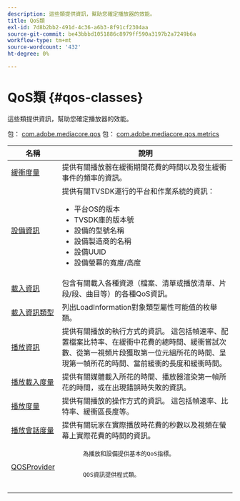 ```yaml
---
description: 這些類提供資訊，幫助您確定播放器的效能。
title: QoS類
exl-id: 7d8b2bb2-491d-4c36-a6b3-8f91cf2304aa
source-git-commit: be43bbbd1051886c8979ff590a3197b2a7249b6a
workflow-type: tm+mt
source-wordcount: '432'
ht-degree: 0%

---
```


# QoS類 {#qos-classes}

這些類提供資訊，幫助您確定播放器的效能。

包： [com.adobe.mediacore.qos](https://help.adobe.com/en_US/primetime/api/psdk/asdoc-dhls_1.4/com/adobe/mediacore/qos/package-detail.html)  包： [com.adobe.mediacore.qos.metrics](https://help.adobe.com/en_US/primetime/api/psdk/asdoc-dhls_1.4/com/adobe/mediacore/qos/metrics/package-detail.html)

<table frame="all" colsep="1" rowsep="1" id="table_2893EFF9755149159A4F94E781C76B6E"> 
 <thead> 
  <tr rowsep="1"> 
   <th colname="1" class="entry"> 名稱 </th> 
   <th colname="2" class="entry"> 說明 </th> 
  </tr> 
 </thead>
 <tbody> 
  <tr rowsep="1"> 
   <td colname="1"><span class="codeph"><a href="https://help.adobe.com/en_US/primetime/api/psdk/asdoc-dhls_1.4/com/adobe/mediacore/qos/metrics/BufferingMetrics.html" format="html" scope="external"> 緩衝度量</a></span> </td> 
   <td colname="2"> 提供有關播放器在緩衝期間花費的時間以及發生緩衝事件的頻率的資訊。 </td> 
  </tr> 
  <tr rowsep="1"> 
   <td colname="1"><span class="codeph"><a href="https://help.adobe.com/en_US/primetime/api/psdk/asdoc-dhls_1.4/com/adobe/mediacore/qos/DeviceInformation.html" format="html" scope="external"> 設備資訊</a></span> </td> 
   <td colname="2">提供有關TVSDK運行的平台和作業系統的資訊： 
    <ul id="ul_0DE69F3B38E84964AB98DCCD11E5E123"> 
     <li id="li_19B2D1889FCA4B0F8FCB0EE8F87353B2">平台OS的版本 </li> 
     <li id="li_CA35F4A48FD34555AC7D7832D5997AD4">TVSDK庫的版本號 </li> 
     <li id="li_30D38320C2A3440E92C0A477FFFBF9A0">設備的型號名稱 </li> 
     <li id="li_2D15164B987E405685B96A900EBF041D">設備製造商的名稱 </li> 
     <li id="li_B78485CB9580444DB9694404706BA191">設備UUID </li> 
     <li id="li_841EA77499B44F0692192F9DE1A798E4">設備螢幕的寬度/高度 </li> 
    </ul> </td> 
  </tr> 
  <tr rowsep="1"> 
   <td colname="1"><span class="codeph"><a href="https://help.adobe.com/en_US/primetime/api/psdk/asdoc-dhls_1.4/com/adobe/mediacore/qos/LoadInformation.html" format="html" scope="external"> 載入資訊</a></span> </td> 
   <td colname="2"> 包含有關載入各種資源（檔案、清單或播放清單、片段/段、曲目等）的各種QoS資訊。 </td> 
  </tr> 
  <tr rowsep="1"> 
   <td colname="1"><span class="codeph"><a href="https://help.adobe.com/en_US/primetime/api/psdk/asdoc-dhls_1.4/com/adobe/mediacore/qos/LoadInformationType.html" format="html" scope="external"> 載入資訊類型</a></span> </td> 
   <td colname="2"> 列出LoadInformation對象類型屬性可能值的枚舉類。 </td> 
  </tr> 
  <tr rowsep="1"> 
   <td colname="1"><span class="codeph"><a href="https://help.adobe.com/en_US/primetime/api/psdk/asdoc-dhls_1.4/com/adobe/mediacore/qos/PlaybackInformation.html" format="html" scope="external"> 播放資訊</a></span> </td> 
   <td colname="2"> 提供有關播放的執行方式的資訊。 這包括幀速率、配置檔案比特率、在緩衝中花費的總時間、緩衝嘗試次數、從第一視頻片段獲取第一位元組所花的時間、呈現第一幀所花的時間、當前緩衝的長度和緩衝時間。 </td> 
  </tr> 
  <tr rowsep="1"> 
   <td colname="1"><span class="codeph"><a href="https://help.adobe.com/en_US/primetime/api/psdk/asdoc-dhls_1.4/com/adobe/mediacore/qos/metrics/PlaybackLoadMetrics.html" format="html" scope="external"> 播放載入度量</a></span> </td> 
   <td colname="2"> 提供有關媒體載入所花的時間、播放器渲染第一幀所花的時間，或在出現錯誤時失敗的資訊。 </td> 
  </tr> 
  <tr rowsep="1"> 
   <td colname="1"><span class="codeph"><a href="https://help.adobe.com/en_US/primetime/api/psdk/asdoc-dhls_1.4/com/adobe/mediacore/qos/metrics/PlaybackMetrics.html" format="html" scope="external"> 播放度量</a></span> </td> 
   <td colname="2"> 提供有關播放的操作方式的資訊。 這包括幀速率、比特率、緩衝區長度等。 </td> 
  </tr> 
  <tr rowsep="1"> 
   <td colname="1"><span class="codeph"><a href="https://help.adobe.com/en_US/primetime/api/psdk/asdoc-dhls_1.4/com/adobe/mediacore/qos/metrics/PlaybackSessionMetrics.html" format="html" scope="external"> 播放會話度量</a></span> </td> 
   <td colname="2"> 提供有關玩家在實際播放時花費的秒數以及視頻在螢幕上實際花費的時間的資訊。 </td> 
  </tr> 
  <tr rowsep="1"> 
   <td colname="1"><span class="codeph"><a href="https://help.adobe.com/en_US/primetime/api/psdk/asdoc-dhls_1.4/com/adobe/mediacore/qos/QOSProvider.html" format="html" scope="external"> QOSProvider</a></span> </td> 
   <td colname="2">
    <pre>
      為播放和設備提供基本的QoS指標。
    </pre>
    <pre>
      QOS資訊提供程式類。
    </pre> </td> 
  </tr> 
 </tbody> 
</table>
